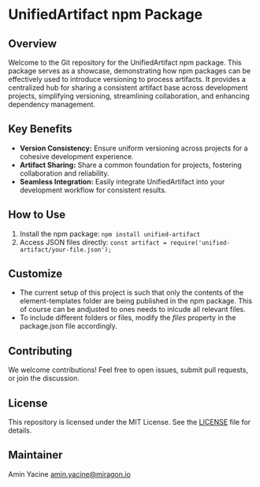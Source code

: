 # UnifiedArtifact npm Package

## Overview
Welcome to the Git repository for the UnifiedArtifact npm package. This package serves as a showcase, demonstrating how npm packages can be effectively used to introduce versioning to process artifacts. It provides a centralized hub for sharing a consistent artifact base across development projects, simplifying versioning, streamlining collaboration, and enhancing dependency management.

## Key Benefits
- **Version Consistency:** Ensure uniform versioning across projects for a cohesive development experience.
- **Artifact Sharing:** Share a common foundation for projects, fostering collaboration and reliability.
- **Seamless Integration:** Easily integrate UnifiedArtifact into your development workflow for consistent results.

## How to Use
1. Install the npm package: `npm install unified-artifact`
2. Access JSON files directly: `const artifact = require('unified-artifact/your-file.json');`

## Customize
- The current setup of this project is such that only the contents of the element-templates folder are being published in the npm package. This of course can be andjusted to ones needs to inlcude all relevant files.
- To include different folders or files, modify the *files* property in the package.json file accordingly.

## Contributing
We welcome contributions! Feel free to open issues, submit pull requests, or join the discussion.

## License
This repository is licensed under the MIT License. See the [LICENSE](LICENSE) file for details.

## Maintainer
Amin Yacine <amin.yacine@miragon.io>
